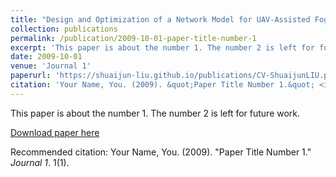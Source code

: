 ```yaml
---
title: "Design and Optimization of a Network Model for UAV-Assisted Fog Computing"
collection: publications
permalink: /publication/2009-10-01-paper-title-number-1
excerpt: 'This paper is about the number 1. The number 2 is left for future work.'
date: 2009-10-01
venue: 'Journal 1'
paperurl: 'https://shuaijun-liu.github.io/publications/CV-ShuaijunLIU.pdf'
citation: 'Your Name, You. (2009). &quot;Paper Title Number 1.&quot; <i>Journal 1</i>. 1(1).'
---
```

This paper is about the number 1. The number 2 is left for future work.

[Download paper here](http://https://shuaijun-liu.github.io/publications/CV-ShuaijunLIU.pdf) 

Recommended citation: Your Name, You. (2009). "Paper Title Number 1." <i>Journal 1</i>. 1(1).
